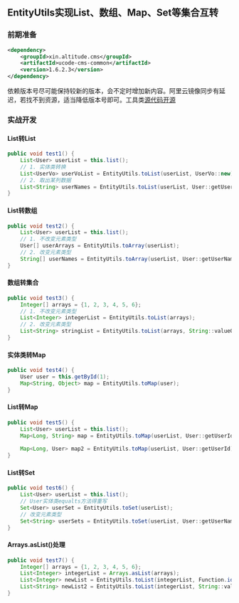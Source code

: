 ## EntityUtils实现List、数组、Map、Set等集合互转

### 前期准备

```xml
<dependency>
    <groupId>xin.altitude.cms</groupId>
    <artifactId>ucode-cms-common</artifactId>
    <version>1.6.2.3</version>
</dependency>
```

依赖版本号尽可能保持较新的版本，会不定时增加新内容。阿里云镜像同步有延迟，若找不到资源，适当降低版本号即可。工具类[源代码开源](https://gitee.com/decsa/ucode-cms-vue)

### 实战开发

#### List转List

```java
public void test1() {
    List<User> userList = this.list();
    // 1. 实体类转换
    List<UserVo> userVoList = EntityUtils.toList(userList, UserVo::new);
    // 2. 取出某列数据
    List<String> userNames = EntityUtils.toList(userList, User::getUserName);
}
```

#### List转数组

```java
public void test2() {
    List<User> userList = this.list();
    // 1. 不改变元素类型
    User[] userArrays = EntityUtils.toArray(userList);
    // 2. 改变元素类型
    String[] userNames = EntityUtils.toArray(userList, User::getUserName);
}
```

#### 数组转集合

```java
public void test3() {
    Integer[] arrays = {1, 2, 3, 4, 5, 6};
    // 1. 不改变元素类型
    List<Integer> integerList = EntityUtils.toList(arrays);
    // 2. 改变元素类型
    List<String> stringList = EntityUtils.toList(arrays, String::valueOf);
}
```

#### 实体类转Map

```java
public void test4() {
    User user = this.getById(1);
    Map<String, Object> map = EntityUtils.toMap(user);
}
```

#### List转Map

```java
public void test5() {
    List<User> userList = this.list();
    Map<Long, String> map = EntityUtils.toMap(userList, User::getUserId, User::getUserName);
    
    Map<Long, User> map2 = EntityUtils.toMap(userList, User::getUserId);
}
```

#### List转Set

```java
public void test6() {
    List<User> userList = this.list();
    // User实体类equalts方法得重写
    Set<User> userSet = EntityUtils.toSet(userList);
    // 改变元素类型
    Set<String> userSets = EntityUtils.toSet(userList, User::getUserName);
}
```

#### Arrays.asList()处理

```java
public void test7() {
    Integer[] arrays = {1, 2, 3, 4, 5, 6};
    List<Integer> integerList = Arrays.asList(arrays);
    List<Integer> newList = EntityUtils.toList(integerList, Function.identity());
    List<String> newList2 = EntityUtils.toList(integerList, String::valueOf);
}
```
